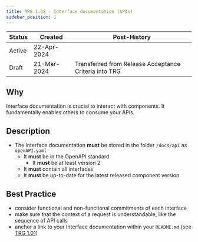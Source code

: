```yaml
---
title: TRG 1.08 - Interface documentation (APIs)
sidebar_position: 1
---
```


| Status | Created     | Post-History                                          |
|--------|-------------|-------------------------------------------------------|
| Active | 22-Apr-2024 |                                                       |
| Draft  | 21-Mar-2024 | Transferred from Release Acceptance Criteria into TRG |

## Why

Interface documentation is crucial to interact with components. It fundamentally enables others to consume your APIs.

## Description

- The interface documentation **must** be stored in the folder `/docs/api` as `openAPI.yaml`
  - It **must** be in the OpenAPI standard
    - It **must** be at least version 2
  - It **must** contain all interfaces
  - It **must** be up-to-date for the latest released component version

## Best Practice

- consider functional and non-functional commitments of each interface
- make sure that the context of a request is understandable, like the sequence of API calls
- anchor a link to your Interface documentation within your `README.md` (see [TRG 1.01](https://eclipse-tractusx.github.io/docs/release/trg-1/trg-1-1))
